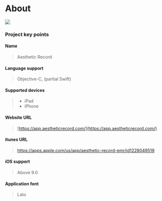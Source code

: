 # About
![](https://test.aestheticrecord.com/images/logo.png?v=123)

### Project key points

#### **Name**
> Aesthetic Record

#### **Language support**
> Objective-C, (partial Swift) 

#### **Supported devices**
> - iPad
> - iPhone

#### **Website URL**
> [https://app.aestheticrecord.com/](https://app.aestheticrecord.com/)

#### **itunes URL**
> https://apps.apple.com/us/app/aesthetic-record-emr/id1228049519

#### **iOS support**
> Above 9.0 

#### **Application font**
> Lato


